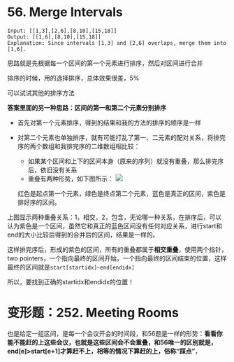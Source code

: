 # 56. Merge Intervals
```
Input: [[1,3],[2,6],[8,10],[15,18]]
Output: [[1,6],[8,10],[15,18]]
Explanation: Since intervals [1,3] and [2,6] overlaps, merge them into [1,6].
```

思路就是先根据每一个区间的第一个元素进行排序，然后对区间进行合并

排序的时候，用的选择排序，总体效果很差，5%

可以试试其他的排序方法


**答案里面的另一种思路：区间的第一和第二个元素分别排序**
* 首先对第一个元素排序，得到的结果和我的方法的排序的顺序是一样
* 对第二个元素也单独排序，就有可能打乱了第一、二元素的配对关系，将排完序的两个数组和我排完序的二维数组相比较：
  * 如果某个区间和上下的区间本身（原来的序列）就没有重叠，那么排完序后，依旧没有关系
  * 重叠有两种形势，如下图所示：
  ![](https://tva1.sinaimg.cn/large/007S8ZIlgy1gehxtyx09jj30kw0gkdn2.jpg)
  
  
  红色是起点第一个元素，绿色是终点第二个元素，蓝色是真正的区间，紫色是排好序的区间。
  
 上图显示两种重叠关系：1，相交，2，包含，无论哪一种关系，在排序后，可以认为紫色是一个区间，虽然它和真正的蓝色区间没有任何对应关系，进行start和end的大小比较后得到的合并后的区间，结果是一样的。
 
 这样排完序后，形成的紫色的区间，所有的重叠都属于**相交重叠**，使用两个指针，two pointers，一个指向最终的区间开始，一个指向最终的区间结束的位置，这样最终的区间就是```start[startidx]~end[endidx]```
 
 所以，要找到正确的startidx和endidx的位置！

# 变形题：252. Meeting Rooms
也是给定一组区间，是每一个会议开会的时间段，和56题是一样的形势：**看看你能不能赶的上这些会议，也就是这些区间会不会重叠，和56唯一的区别就是，end[e]>start[e+1]才算赶不上，相等的情况下算赶的上，俗称“踩点”**，
